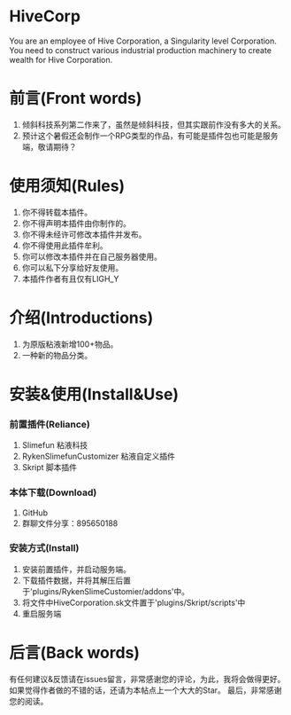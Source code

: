 # HiveCorp
You are an employee of Hive Corporation, a Singularity level Corporation. You need to construct various industrial production machinery to create wealth for Hive Corporation.

# 前言(Front words)
1. 倾斜科技系列第二作来了，虽然是倾斜科技，但其实跟前作没有多大的关系。
2. 预计这个暑假还会制作一个RPG类型的作品，有可能是插件包也可能是服务端，敬请期待？

# 使用须知(Rules)
1. 你不得转载本插件。
2. 你不得声明本插件由你制作的。
3. 你不得未经许可修改本插件并发布。
4. 你不得使用此插件牟利。
5. 你可以修改本插件并在自己服务器使用。
6. 你可以私下分享给好友使用。
7. 本插件作者有且仅有LIGH_Y

# 介绍(Introductions)
1. 为原版粘液新增100+物品。
2. 一种新的物品分类。

# 安装&使用(Install&Use)
### 前置插件(Reliance)
1. Slimefun 粘液科技
2. RykenSlimefunCustomizer 粘液自定义插件
3. Skript 脚本插件
### 本体下载(Download)
1. GitHub
2. 群聊文件分享：895650188
### 安装方式(Install)
1. 安装前置插件，并启动服务端。
2. 下载插件数据，并将其解压后置于'plugins/RykenSlimeCustomier/addons'中。
3. 将文件中HiveCorporation.sk文件置于'plugins/Skript/scripts'中
4. 重启服务端

# 后言(Back words)
有任何建议&反馈请在issues留言，非常感谢您的评论，为此，我将会做得更好。
如果觉得作者做的不错的话，还请为本帖点上一个大大的Star。
最后，非常感谢您的阅读。

